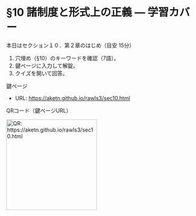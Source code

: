 # §10 諸制度と形式上の正義 — 学習カバー

本日はセクション１０．第２章のはじめ（目安 15分）

1. 穴埋め（§10）のキーワードを確認（7語）。
1. 鍵ページに入力して解錠。
1. クイズを開いて回答。

鍵ページ

- URL: <https://aketn.github.io/rawls3/sec10.html>

QRコード（鍵ページURL）

<!-- markdownlint-disable MD033 -->
<img src="https://api.qrserver.com/v1/create-qr-code/?size=240x240&data=https://aketn.github.io/rawls3/sec10.html" width="240" alt="QR: https://aketn.github.io/rawls3/sec10.html" />
<!-- markdownlint-enable MD033 -->


